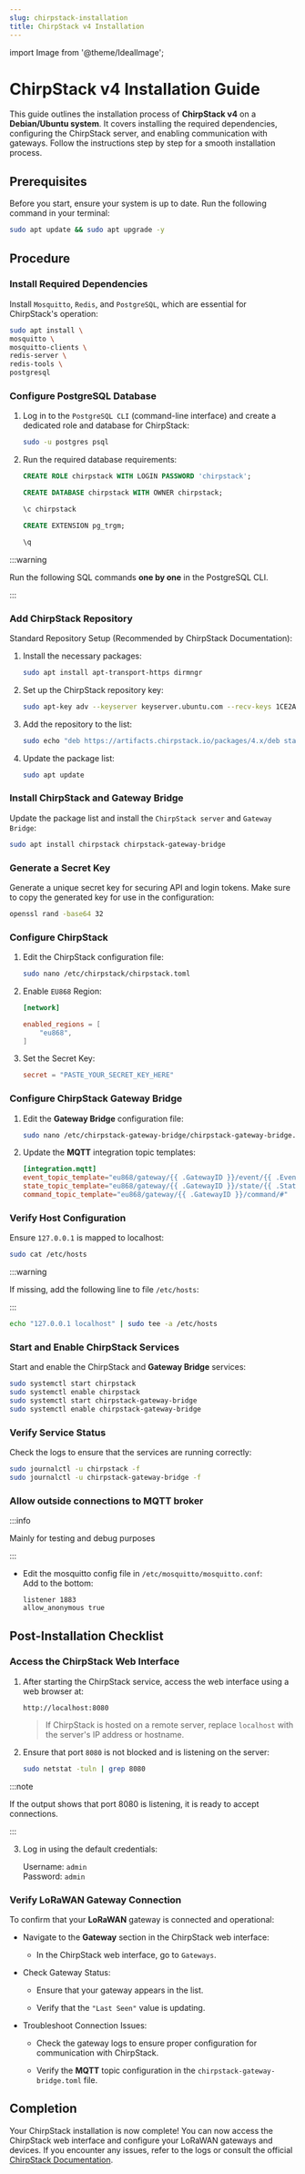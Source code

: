 ```yaml
---
slug: chirpstack-installation
title: ChirpStack v4 Installation
---
```

import Image from '@theme/IdealImage';

# ChirpStack v4 Installation Guide

This guide outlines the installation process of **ChirpStack v4** on a **Debian/Ubuntu system**. It covers installing the required dependencies, configuring the ChirpStack server, and enabling communication with gateways. Follow the instructions step by step for a smooth installation process.

## Prerequisites

Before you start, ensure your system is up to date. Run the following command in your terminal:

```bash
sudo apt update && sudo apt upgrade -y
```

## Procedure

### Install Required Dependencies

Install `Mosquitto`, `Redis`, and `PostgreSQL`, which are essential for ChirpStack's operation:

```bash
sudo apt install \
mosquitto \
mosquitto-clients \
redis-server \
redis-tools \
postgresql
```

### Configure PostgreSQL Database

1. Log in to the `PostgreSQL CLI` (command-line interface) and create a dedicated role and database for ChirpStack:

   ```bash
   sudo -u postgres psql
   ```

2. Run the required database requirements:

   ```sql
   CREATE ROLE chirpstack WITH LOGIN PASSWORD 'chirpstack';

   CREATE DATABASE chirpstack WITH OWNER chirpstack;

   \c chirpstack

   CREATE EXTENSION pg_trgm;

   \q
   ```

  :::warning
  
  Run the following SQL commands **one by one** in the PostgreSQL CLI.
  
  :::

### Add ChirpStack Repository

Standard Repository Setup (Recommended by ChirpStack Documentation):

1. Install the necessary packages:

   ```bash
   sudo apt install apt-transport-https dirmngr
   ```

2. Set up the ChirpStack repository key:

   ```bash
   sudo apt-key adv --keyserver keyserver.ubuntu.com --recv-keys 1CE2AFD36DBCCA00
   ```

3. Add the repository to the list:

   ```bash
   sudo echo "deb https://artifacts.chirpstack.io/packages/4.x/deb stable main" | sudo tee /etc/apt/sources.list.d/chirpstack.list
   ```

4. Update the package list:

   ```bash
   sudo apt update
   ```

### Install ChirpStack and Gateway Bridge

Update the package list and install the `ChirpStack server` and `Gateway Bridge`:

```bash
sudo apt install chirpstack chirpstack-gateway-bridge
```

### Generate a Secret Key

Generate a unique secret key for securing API and login tokens. Make sure to copy the generated key for use in the configuration:

```bash
openssl rand -base64 32
```

### Configure ChirpStack

1. Edit the ChirpStack configuration file:

   ```bash
   sudo nano /etc/chirpstack/chirpstack.toml
   ```

2. Enable `EU868` Region:

   ```toml
   [network]

   enabled_regions = [
       "eu868",
   ]
   ```

3. Set the Secret Key:

   ```toml
   secret = "PASTE_YOUR_SECRET_KEY_HERE"
   ```

### Configure ChirpStack Gateway Bridge

1. Edit the **Gateway Bridge** configuration file:

   ```bash
   sudo nano /etc/chirpstack-gateway-bridge/chirpstack-gateway-bridge.toml
   ```

2. Update the **MQTT** integration topic templates:

   ```toml
   [integration.mqtt]
   event_topic_template="eu868/gateway/{{ .GatewayID }}/event/{{ .EventType }}"
   state_topic_template="eu868/gateway/{{ .GatewayID }}/state/{{ .StateType }}"
   command_topic_template="eu868/gateway/{{ .GatewayID }}/command/#"
   ```

### Verify Host Configuration

Ensure `127.0.0.1` is mapped to localhost:

```bash
sudo cat /etc/hosts
```

:::warning

If missing, add the following line to file `/etc/hosts`:

:::

```bash
echo "127.0.0.1 localhost" | sudo tee -a /etc/hosts
```

### Start and Enable ChirpStack Services

Start and enable the ChirpStack and **Gateway Bridge** services:

```bash
sudo systemctl start chirpstack
sudo systemctl enable chirpstack
sudo systemctl start chirpstack-gateway-bridge
sudo systemctl enable chirpstack-gateway-bridge
```

### Verify Service Status

Check the logs to ensure that the services are running correctly:

```bash
sudo journalctl -u chirpstack -f
sudo journalctl -u chirpstack-gateway-bridge -f
```

### Allow outside connections to MQTT broker

:::info

Mainly for testing and debug purposes

:::

- Edit the mosquitto config file in `/etc/mosquitto/mosquitto.conf`:  
  Add to the bottom:  
  ```
  listener 1883
  allow_anonymous true
  ```


## Post-Installation Checklist

### Access the ChirpStack Web Interface

1. After starting the ChirpStack service, access the web interface using a web browser at:

   ```arduino
   http://localhost:8080
   ```

   > If ChirpStack is hosted on a remote server, replace `localhost` with the server's IP address or hostname.

2. Ensure that port `8080` is not blocked and is listening on the server:

   ```bash
   sudo netstat -tuln | grep 8080
   ```

  :::note
  
  If the output shows that port 8080 is listening, it is ready to accept connections.
  
  :::

3. Log in using the default credentials:

   Username: `admin`  
   Password: `admin`

### Verify LoRaWAN Gateway Connection

To confirm that your **LoRaWAN** gateway is connected and operational:

- Navigate to the **Gateway** section in the ChirpStack web interface:

  - In the ChirpStack web interface, go to `Gateways`.

- Check Gateway Status:

  - Ensure that your gateway appears in the list.

  - Verify that the `"Last Seen"` value is updating.

- Troubleshoot Connection Issues:

  - Check the gateway logs to ensure proper configuration for communication with ChirpStack.

  - Verify the **MQTT** topic configuration in the `chirpstack-gateway-bridge.toml` file.

## Completion

Your ChirpStack installation is now complete! You can now access the ChirpStack web interface and configure your LoRaWAN gateways and devices. If you encounter any issues, refer to the logs or consult the official [ChirpStack Documentation](https://www.chirpstack.io/docs/index.html).
